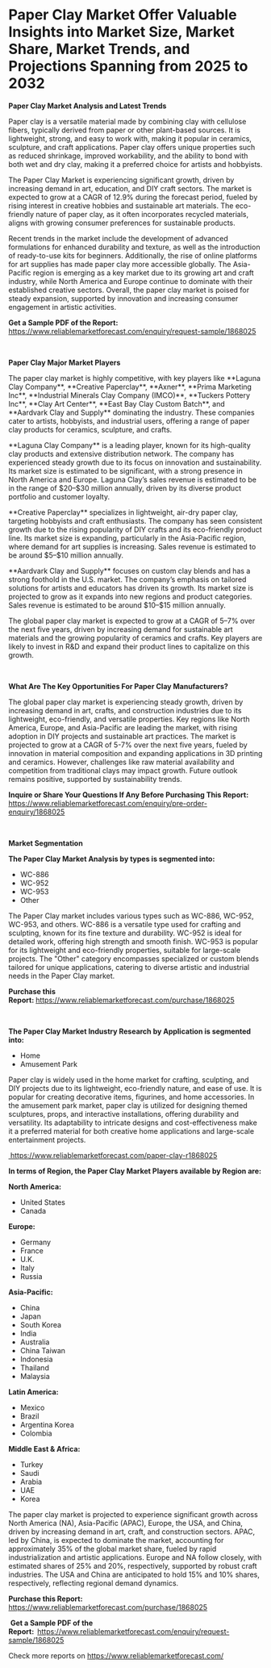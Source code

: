 <p><h1>Paper Clay Market Offer Valuable Insights into Market Size, Market Share, Market Trends, and Projections Spanning from 2025 to 2032</h1></p><p><strong>Paper Clay Market Analysis and Latest Trends</strong></p>
<p><p>Paper clay is a versatile material made by combining clay with cellulose fibers, typically derived from paper or other plant-based sources. It is lightweight, strong, and easy to work with, making it popular in ceramics, sculpture, and craft applications. Paper clay offers unique properties such as reduced shrinkage, improved workability, and the ability to bond with both wet and dry clay, making it a preferred choice for artists and hobbyists.</p><p>The Paper Clay Market is experiencing significant growth, driven by increasing demand in art, education, and DIY craft sectors. The market is expected to grow at a CAGR of 12.9% during the forecast period, fueled by rising interest in creative hobbies and sustainable art materials. The eco-friendly nature of paper clay, as it often incorporates recycled materials, aligns with growing consumer preferences for sustainable products.</p><p>Recent trends in the market include the development of advanced formulations for enhanced durability and texture, as well as the introduction of ready-to-use kits for beginners. Additionally, the rise of online platforms for art supplies has made paper clay more accessible globally. The Asia-Pacific region is emerging as a key market due to its growing art and craft industry, while North America and Europe continue to dominate with their established creative sectors. Overall, the paper clay market is poised for steady expansion, supported by innovation and increasing consumer engagement in artistic activities.</p></p>
<p><strong>Get a Sample PDF of the Report:&nbsp;</strong> <a href="https://www.reliablemarketforecast.com/enquiry/request-sample/1868025?utm_campaign=1080&utm_medium=2&utm_source=Github&utm_content=ia&utm_term=30012025&utm_id=paper-clay">https://www.reliablemarketforecast.com/enquiry/request-sample/1868025</a></p>
<p>&nbsp;</p>
<p><strong>Paper Clay Major Market Players</strong></p>
<p><p>The paper clay market is highly competitive, with key players like **Laguna Clay Company**, **Creative Paperclay**, **Axner**, **Prima Marketing Inc**, **Industrial Minerals Clay Company (IMCO)**, **Tuckers Pottery Inc**, **Clay Art Center**, **East Bay Clay Custom Batch**, and **Aardvark Clay and Supply** dominating the industry. These companies cater to artists, hobbyists, and industrial users, offering a range of paper clay products for ceramics, sculpture, and crafts.</p><p>**Laguna Clay Company** is a leading player, known for its high-quality clay products and extensive distribution network. The company has experienced steady growth due to its focus on innovation and sustainability. Its market size is estimated to be significant, with a strong presence in North America and Europe. Laguna Clay’s sales revenue is estimated to be in the range of $20–$30 million annually, driven by its diverse product portfolio and customer loyalty.</p><p>**Creative Paperclay** specializes in lightweight, air-dry paper clay, targeting hobbyists and craft enthusiasts. The company has seen consistent growth due to the rising popularity of DIY crafts and its eco-friendly product line. Its market size is expanding, particularly in the Asia-Pacific region, where demand for art supplies is increasing. Sales revenue is estimated to be around $5–$10 million annually.</p><p>**Aardvark Clay and Supply** focuses on custom clay blends and has a strong foothold in the U.S. market. The company’s emphasis on tailored solutions for artists and educators has driven its growth. Its market size is projected to grow as it expands into new regions and product categories. Sales revenue is estimated to be around $10–$15 million annually.</p><p>The global paper clay market is expected to grow at a CAGR of 5–7% over the next five years, driven by increasing demand for sustainable art materials and the growing popularity of ceramics and crafts. Key players are likely to invest in R&D and expand their product lines to capitalize on this growth.</p></p>
<p>&nbsp;</p>
<p><strong>What Are The Key Opportunities For Paper Clay Manufacturers?</strong></p>
<p><p>The global paper clay market is experiencing steady growth, driven by increasing demand in art, crafts, and construction industries due to its lightweight, eco-friendly, and versatile properties. Key regions like North America, Europe, and Asia-Pacific are leading the market, with rising adoption in DIY projects and sustainable art practices. The market is projected to grow at a CAGR of 5-7% over the next five years, fueled by innovation in material composition and expanding applications in 3D printing and ceramics. However, challenges like raw material availability and competition from traditional clays may impact growth. Future outlook remains positive, supported by sustainability trends.</p></p>
<p><strong>Inquire or Share Your Questions If Any Before Purchasing This Report:</strong> <a href="https://www.reliablemarketforecast.com/enquiry/pre-order-enquiry/1868025?utm_campaign=1080&utm_medium=2&utm_source=Github&utm_content=ia&utm_term=30012025&utm_id=paper-clay">https://www.reliablemarketforecast.com/enquiry/pre-order-enquiry/1868025</a></p>
<p>&nbsp;</p>
<p><strong>Market Segmentation</strong></p>
<p><strong>The Paper Clay Market Analysis by types is segmented into:</strong></p>
<p><ul><li>WC-886</li><li>WC-952</li><li>WC-953</li><li>Other</li></ul></p>
<p><p>The Paper Clay market includes various types such as WC-886, WC-952, WC-953, and others. WC-886 is a versatile type used for crafting and sculpting, known for its fine texture and durability. WC-952 is ideal for detailed work, offering high strength and smooth finish. WC-953 is popular for its lightweight and eco-friendly properties, suitable for large-scale projects. The "Other" category encompasses specialized or custom blends tailored for unique applications, catering to diverse artistic and industrial needs in the Paper Clay market.</p></p>
<p><strong>Purchase this Report:&nbsp;</strong><a href="https://www.reliablemarketforecast.com/purchase/1868025?utm_campaign=1080&utm_medium=2&utm_source=Github&utm_content=ia&utm_term=30012025&utm_id=paper-clay">https://www.reliablemarketforecast.com/purchase/1868025</a></p>
<p>&nbsp;</p>
<p><strong>The Paper Clay Market Industry Research by Application is segmented into:</strong></p>
<p><ul><li>Home</li><li>Amusement Park</li></ul></p>
<p><p>Paper clay is widely used in the home market for crafting, sculpting, and DIY projects due to its lightweight, eco-friendly nature, and ease of use. It is popular for creating decorative items, figurines, and home accessories. In the amusement park market, paper clay is utilized for designing themed sculptures, props, and interactive installations, offering durability and versatility. Its adaptability to intricate designs and cost-effectiveness make it a preferred material for both creative home applications and large-scale entertainment projects.</p></p>
<p><a href="https://www.reliablemarketforecast.com/paper-clay-r1868025?utm_campaign=1080&utm_medium=2&utm_source=Github&utm_content=ia&utm_term=30012025&utm_id=paper-clay">&nbsp;https://www.reliablemarketforecast.com/paper-clay-r1868025</a></p>
<p><strong>In terms of Region, the Paper Clay Market Players available by Region are:</strong></p>
<p>
    <p> <strong> North America: </strong>
        <ul>
            <li>United States</li>
            <li>Canada</li>
        </ul>
        </p> 
    <p> <strong> Europe: </strong>
        <ul>
            <li>Germany</li>
            <li>France</li>
            <li>U.K.</li>
            <li>Italy</li>
            <li>Russia</li>
        </ul>
        </p> 
    <p> <strong> Asia-Pacific: </strong>
        <ul>
            <li>China</li>
            <li>Japan</li>
            <li>South Korea</li>
            <li>India</li>
            <li>Australia</li>
            <li>China Taiwan</li>
            <li>Indonesia</li>
            <li>Thailand</li>
            <li>Malaysia</li>
        </ul>
        </p> 
    <p> <strong> Latin America: </strong>
        <ul>
            <li>Mexico</li>
            <li>Brazil</li>
            <li>Argentina Korea</li>
            <li>Colombia</li>
        </ul>
        </p> 
    <p> <strong> Middle East & Africa: </strong>
        <ul>
            <li>Turkey</li>
            <li>Saudi</li>
            <li>Arabia</li>
            <li>UAE</li>
            <li>Korea</li>
        </ul>
    </p>
    </p>
<p><p>The paper clay market is projected to experience significant growth across North America (NA), Asia-Pacific (APAC), Europe, the USA, and China, driven by increasing demand in art, craft, and construction sectors. APAC, led by China, is expected to dominate the market, accounting for approximately 35% of the global market share, fueled by rapid industrialization and artistic applications. Europe and NA follow closely, with estimated shares of 25% and 20%, respectively, supported by robust craft industries. The USA and China are anticipated to hold 15% and 10% shares, respectively, reflecting regional demand dynamics.</p></p>
<p><strong>Purchase this Report: </strong><a href="https://www.reliablemarketforecast.com/purchase/1868025?utm_campaign=1080&utm_medium=2&utm_source=Github&utm_content=ia&utm_term=30012025&utm_id=paper-clay">https://www.reliablemarketforecast.com/purchase/1868025</a></p>
<p>&nbsp;<strong>Get a Sample PDF of the Report:&nbsp;&nbsp;</strong><a href="https://www.reliablemarketforecast.com/enquiry/request-sample/1868025?utm_campaign=1080&utm_medium=2&utm_source=Github&utm_content=ia&utm_term=30012025&utm_id=paper-clay">https://www.reliablemarketforecast.com/enquiry/request-sample/1868025</a></p>
<p><strong></strong></p>
<p>Check more reports on <a href="https://www.reliablemarketforecast.com/?utm_campaign=1080&utm_medium=2&utm_source=Github&utm_content=ia&utm_term=30012025&utm_id=paper-clay">https://www.reliablemarketforecast.com/</a></p>